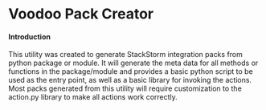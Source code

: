 Voodoo Pack Creator
=====

#### Introduction
This utility was created to generate StackStorm integration packs from python package or module.  It will generate the meta data for all methods or functions in the package/module and provides a basic python script to be used as the entry point, as well as a basic library for invoking the actions.  Most packs generated from this utility will require customization to the action.py library to make all actions work correctly.
